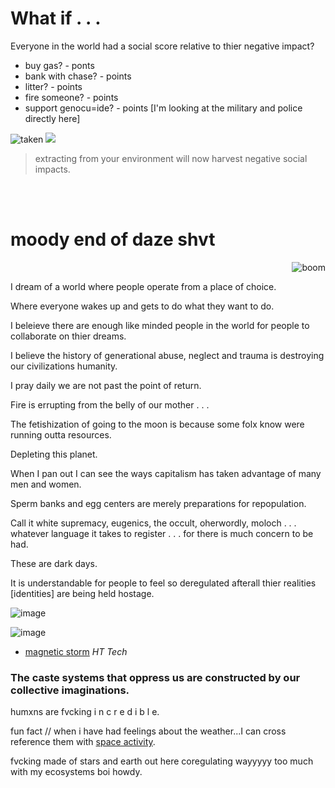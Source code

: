 # What if . . . 

Everyone in the world had a social score relative to thier negative impact?

- buy gas? - ponts
- bank with chase? - points
- litter? - points
- fire someone? - points
- support genocu=ide? - points [I'm looking at the military and police directly here]

![taken](https://media.giphy.com/media/LPCb701JDUjbXunSVb/giphy.gif) ![](https://media.giphy.com/media/jjYGVvxgQSTsc/giphy.gif)

> extracting from your environment will now harvest negative social impacts.

<br>
<br>

# moody end of daze shvt

<div align="right">

![boom](https://media.giphy.com/media/hvGKQL8lasDvIlWRBC/giphy.gif)

</div>

I dream of a world where people operate from a place of choice.

Where everyone wakes up and gets to do what they want to do.

I beleieve there are enough like minded people in the world for people to collaborate on thier dreams.

I believe the history of generational abuse, neglect and trauma is destroying our civilizations humanity.

I pray daily we are not past the point of return.

Fire is errupting from the belly of our mother . . . 

The fetishization of going to the moon is because some folx know were running outta resources.

Depleting this planet.

When I pan out I can see the ways capitalism has taken advantage of many men and women.

Sperm banks and egg centers are merely preparations for repopulation. 

Call it white supremacy, eugenics, the occult, oherwordly, moloch . . . whatever language it takes to register . . . for there is much concern to be had.

These are dark days.

It is understandable for people to feel so deregulated afterall thier realities [identities] are being held hostage. 

![image](https://user-images.githubusercontent.com/75811965/162563177-0216a000-1c72-4cef-88df-afd9755a9c61.png)

![image](https://user-images.githubusercontent.com/75811965/162563093-7d6245c6-d669-4855-b274-9f257d4a2d93.png)
- [magnetic storm](https://tech.hindustantimes.com/tech/news/canyon-of-fire-erupts-on-the-sun-set-to-spark-geomagnetic-storm-on-earth-71649479082720.html) *HT Tech*


### The caste systems that oppress us are constructed by our collective imaginations.

humxns are fvcking i n c r e d i b l e. 

fun fact // when i have had feelings about the weather...I can cross reference them with [space activity](https://youtu.be/SxU6Lv30DuQ). 

fvcking made of stars and earth out here coregulating wayyyyy too much with my ecosystems boi howdy.

